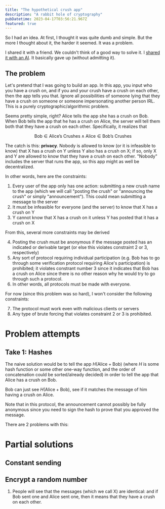 ```yaml
---
title: "The hypothetical crush app"
description: "A rabbit hole of cryptography"
pubDatetime: 2023-04-17T03:56:21.967Z
featured: true
---
```


So I had an idea. At first, I thought it was quite dumb and simple. But the more I thought about it, the harder it seemed. It was a problem.

I shared it with a friend. We couldn't think of a good way to solve it. I [shared it with an AI](https://shareg.pt/EowiFo3). It basically gave up (without admitting it).

## The problem

Let's pretend that I was going to build an app. In this app, you input who you have a crush on, and if you and your crush have a crush on each other, then the app tells you that. Ignore all possibilities of someone lying that they have a crush on someone or someone impersonating another person IRL. This is a purely cryptographic/algorithmic problem.

Seems pretty simple, right? Alice tells the app she has a crush on Bob. When Bob tells the app that he has a crush on Alice, the server will tell them both that they have a crush on each other. Specifically, it realizes that

$$
\text{Bob} \in \text{Alice's Crushes} \land \text{Alice} \in \text{Bob's Crushes}
$$

The catch is this: **privacy**. Nobody is allowed to know (or it is infeasible to know) that X has a crush on Y unless Y also has a crush on X; if so, only X and Y are allowed to know that they have a crush on each other. "Nobody" includes the server that runs the app, so this app might as well be decentralized.

In other words, here are the constraints:

1. Every user of the app only has one action: submitting a new crush name to the app (which we will call "posting the crush" or "announcing the crush" or simply "announcement"). This could mean submitting a message to the server 
2. It must be infeasible for everyone (and the server) to know that X has a crush on Y
3. Y cannot know that X has a crush on it unless Y has posted that it has a crush on X

From this, several more constraints may be derived

4. Posting the crush must be anonymous if the message posted has an indicated or derivable target (or else this violates constraint 2 or 3, respectively)
5. Any sort of protocol requiring individual participation (e.g. Bob has to go through some verification protocol requiring Alice's participation) is prohibited; it violates constrant number 3 since it indicates that Bob has a crush on Alice since there is no other reason why he would try to go through such a protocol.
6. In other words, all protocols must be made with everyone.

For now (since this problem was so hard), I won't consider the following constraints:

7. The protocol must work even with malicious clients or servers
8. Any type of brute forcing that violates constraint 2 or 3 is prohibited.

# Problem attempts

## Take 1: Hashes

The naive solution would be to tell the app $H(\text{Alice} + \text{Bob})$ (where $H$ is some hash function or some other one-way function, and the order of concatenation could be sorted/already decided) in order to tell the app that Alice has a crush on Bob.

Bob can just see $H(\text{Alice} + \text{Bob})$, see if it matches the message of him having a crush on Alice.

Note that in this protocol, the announcement cannot possibly be fully anonymous since you need to sign the hash to prove that you approved the message.

There are 2 problems with this:


# Partial solutions

## Constant sending

## Encrypt a random number

1. People will see that the messages (which we call X) are identical: and if Bob sent one and Alice sent one, then it means that they have a crush on each other.
